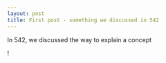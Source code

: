 ```yaml
---
layout: post
title: First post - something we discussed in 542
---
```


In 542, we discussed the way to explain a concept

!